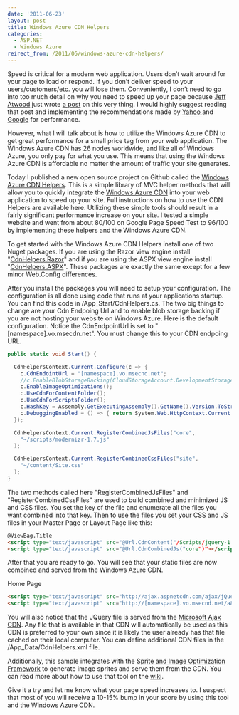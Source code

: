 ```yaml
---
date: '2011-06-23'
layout: post
title: Windows Azure CDN Helpers
categories:
  - ASP.NET
  - Windows Azure
reirect_from: /2011/06/windows-azure-cdn-helpers/
---
```


Speed is critical for a modern web application. Users don’t wait around for your page to load or respond. If you don’t deliver speed to your users/customers/etc. you will lose them. Conveniently, I don’t need to go into too much detail on why you need to speed up your page because [Jeff Atwood](https://twitter.com/#!/codinghorror) just wrote [a post](http://www.codinghorror.com/blog/2011/06/performance-is-a-feature.html) on this very thing. I would highly suggest reading that post and implementing the recommendations made by [Yahoo ](http://developer.yahoo.com/yslow/)and [Google](http://code.google.com/speed/page-speed/) for performance.

However, what I will talk about is how to utilize the Windows Azure CDN to get great performance for a small price tag from your web application. The Windows Azure CDN has 26 nodes worldwide, and like all of Windows Azure, you only pay for what you use. This means that using the Windows Azure CDN is affordable no matter the amount of traffic your site generates.

Today I published a new open source project on Github called the [Windows Azure CDN Helpers](https://github.com/ntotten/wa-cdnhelpers). This is a simple library of MVC helper methods that will allow you to quickly integrate the [Windows Azure CDN](http://www.microsoft.com/windowsazure/cdn/) into your web application to speed up your site. Full instructions on how to use the CDN Helpers are available here. Utilizing these simple tools should result in a fairly significant performance increase on your site. I tested a simple website and went from about 80/100 on Google Page Speed Test to 96/100 by implementing these helpers and the Windows Azure CDN.

To get started with the Windows Azure CDN Helpers install one of two Nuget packages. If you are using the Razor view engine install "[CdnHelpers.Razor](http://nuget.org/List/Packages/CdnHelpers.Razor)" and if you are using the ASPX view engine install "[CdnHelpers.ASPX](http://nuget.org/List/Packages/CdnHelpers.ASPX)". These packages are exactly the same except for a few minor Web.Config differences.

After you install the packages you will need to setup your configuration. The configuration is all done using code that runs at your applications startup. You can find this code in /App_Start/CdnHelpers.cs.
The two big things to change are your Cdn Endpoing Url and to enable blob storage backing if you are not hosting your website on Windows Azure. Here is the default configuration. Notice the CdnEndpointUrl is set to "[namespace].vo.msecdn.net". You must change this to your CDN endpoing URL.

```cs
public static void Start() {

  CdnHelpersContext.Current.Configure(c => {
    c.CdnEndointUrl = "[namespace].vo.msecnd.net";
    //c.EnableBlobStorageBacking(CloudStorageAccount.DevelopmentStorageAccount);
    c.EnableImageOptimizations();
    c.UseCdnForContentFolder();
    c.UseCdnForScriptsFolder();
    c.HashKey = Assembly.GetExecutingAssembly().GetName().Version.ToString();
    c.DebuggingEnabled = () => { return System.Web.HttpContext.Current.Request.IsLocal; };
  });

  CdnHelpersContext.Current.RegisterCombinedJsFiles("core",
    "~/scripts/modernizr-1.7.js"
  );

  CdnHelpersContext.Current.RegisterCombinedCssFiles("site",
    "~/content/Site.css"
  );
}
```

The two methods called here "RegisterCombinedJsFiles" and "RegisterCombinedCssFiles" are used to build combined and minimized JS and CSS files. You set the key of the file and enumerate all the files you want combined into that key. Then to use the files you set your CSS and JS files in your Master Page or Layout Page like this:

```html
@ViewBag.Title
<script type="text/javascript" src="@Url.CdnContent("/Scripts/jquery-1.5.1.min.js")"></script>
<script type="text/javascript" src="@Url.CdnCombinedJs("core")"></script>
```

After that you are ready to go. You will see that your static files are now combined and served from the Windows Azure CDN.

Home Page

```html
<script type="text/javascript" src="http://ajax.aspnetcdn.com/ajax/jQuery/jquery-1.5.1.min.js"></script>
<script type="text/javascript" src="http://[namespace].vo.msecnd.net/a87341b5b4c095639e86220e2db79980.js"></script>
```

You will also notice that the JQuery file is served from the [Microsoft Ajax CDN](http://www.asp.net/ajaxlibrary/CDN.ashx). Any file that is available in that CDN will automatically be used as this CDN is preferred to your own since it is likely the user already has that file cached on their local computer. You can define additional CDN files in the /App_Data/CdnHelpers.xml file.

Additionally, this sample integrates with the [Sprite and Image Optimization Framework](http://aspnet.codeplex.com/releases/view/65787) to generate image sprites and serve them from the CDN. You can read more about how to use that tool on the [wiki](https://github.com/ntotten/wa-cdnhelpers/wiki).

Give it a try and let me know what your page speed increases to. I suspect that most of you will receive a 10-15% bump in your score by using this tool and the Windows Azure CDN.

